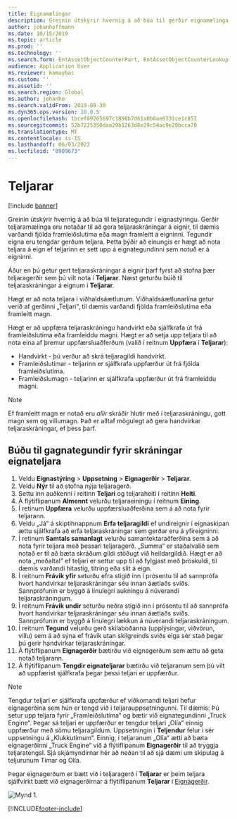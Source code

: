 ```yaml
---
title: Eignamælingar
description: Greinin útskýrir hvernig á að búa til gerðir eignamælinga í eignastýringu.
author: johanhoffmann
ms.date: 10/15/2019
ms.topic: article
ms.prod: ''
ms.technology: ''
ms.search.form: EntAssetObjectCounterPart, EntAssetObjectCounterLookup, EntAssetCounterType, EntAssetObjectCounterTotals
audience: Application User
ms.reviewer: kamaybac
ms.custom: ''
ms.assetid: ''
ms.search.region: Global
ms.author: johanho
ms.search.validFrom: 2019-09-30
ms.dyn365.ops.version: 10.0.5
ms.openlocfilehash: 1bcef89265697c1898b7d61a0b0ae6331ce1c851
ms.sourcegitcommit: 52b7225350daa29b1263d8e29c54ac9e20bcca70
ms.translationtype: MT
ms.contentlocale: is-IS
ms.lasthandoff: 06/03/2022
ms.locfileid: "8909673"
---
```

# <a name="counters"></a>Teljarar

[!include [banner](../../includes/banner.md)]

Greinin útskýrir hvernig á að búa til teljarategundir í eignastýringu. Gerðir teljaramælinga eru notaðar til að gera teljaraskráningar á eignir, til dæmis varðandi fjölda framleiðslutíma eða magn framleitt á eigninni. Tegundir eigna eru tengdar gerðum teljara. Þetta þýðir að einungis er hægt að nota teljara á eign ef teljarinn er sett upp á eignategundinni sem notuð er á eigninni.

Áður en þú getur gert teljaraskráningar á eignir þarf fyrst að stofna þær teljaragerðir sem þú vilt nota í **Teljarar**. Næst geturðu búið til teljaraskráningar á eignum í **Teljarar**. 

Hægt er að nota teljara í viðhaldsáætlunum. Viðhaldsáætlunarlína getur verið af gerðinni „Teljari“, til dæmis varðandi fjölda framleiðslutíma eða framleitt magn. 

Hægt er að uppfæra teljaraskráningu handvirkt eða sjálfkrafa út frá framleiðslutíma eða framleiddu magni. Hægt er að setja upp teljara til að nota eina af þremur uppfærsluaðferðum (valið í reitnum **Uppfæra** í **Teljarar**):
  
- Handvirkt - þú verður að skrá teljaragildi handvirkt.  
- Framleiðslutímar - teljarinn er sjálfkrafa uppfærður út frá fjölda framleiðslutíma.  
- Framleiðslumagn - teljarinn er sjálfkrafa uppfærður út frá framleiddu magni.  

>[!NOTE]
>Ef framleitt magn er notað eru *allir* skráðir hlutir með í teljaraskráningu, gott magn sem og villumagn. Það er alltaf mögulegt að gera handvirkar teljaraskráningar, ef þess þarf.

## <a name="create-counter-types-for-asset-counter-registrations"></a>Búðu til gagnategundir fyrir skráningar eignateljara

1. Veldu **Eignastýring** > **Uppsetning** > **Eignagerðir** > **Teljarar**.
2. Veldu **Nýr** til að stofna nýja teljaragerð.
3. Settu inn auðkenni í reitinn **Teljari** og teljaraheiti í reitinn **Heiti**.
4. Á flýtiflipanum **Almennt** velurðu teljaraeiningu í reitnum **Eining**.
5. Í retinum **Uppfæra** velurðu uppfærsluaðferðina sem á að nota fyrir teljarann.
6. Veldu „Já“ á skiptihnappnum **Erfa teljaragildi** ef undireignir í eignaskipan ættu sjálfkrafa að erfa teljaraskráningar sem gerðar eru á yfireigninni.
7. Í retinum **Samtals samanlagt** velurðu samantektaraðferðina sem á að nota fyrir teljara með þessari teljaragerð. „Summa“ er staðalvalið sem notað er til að bæta skráðum gildi stöðugt við heildargildið. Hægt er að nota „meðaltal“ ef teljari er settur upp til að fylgjast með þröskuldi, til dæmis varðandi hitastig, titring eða slit á eign. 
8. Í reitnum **Frávik yfir** seturðu efra stigið inn í prósentu til að sannprófa hvort handvirkar teljaraskráningar séu innan áætlaðs sviðs. Sannprófunin er byggð á línulegri aukningu á núverandi teljaraskráningum.
9. Í reitnum **Frávik undir** seturðu neðra stigið inn í prósentu til að sannprófa hvort handvirkar teljaraskráningar séu innan áætlaðs sviðs. Sannprófunin er byggð á línulegri lækkun á núverandi teljaraskráningum.
10. Í reitnum **Tegund** velurðu gerð skilaboðanna (upplýsingar, viðvörun, villu) sem á að sýna ef frávik utan skilgreinds sviðs eiga sér stað þegar þú gerir handvirkar teljaraskráningar.
11. Á flýtiflipanum **Eignagerðir** bætirðu við eignagerðum sem ættu að geta notað teljarann.
12. Á flýtiflipanum **Tengdir eignateljarar** bætirðu við teljaranum sem þú vilt að uppfærist sjálfkrafa þegar þessi teljari er uppfærður.


>[!NOTE]
>Tengdur teljari er sjálfkrafa uppfærður ef viðkomandi teljari hefur eignagerðina sem hún er tengd við í teljarauppsetningunni. Til dæmis: Þú setur upp teljara fyrir „Framleiðslutíma“ og bætir við eignategundinni „Truck Engine“. Þegar sá teljari er uppfærður er tengdur teljari „Olía“ einnig uppfærður með sömu teljaragildum. Uppsetningin í **Teljendur** felur í sér uppsetningu á „Klukkutímum“. Einnig, í teljaranum „Olía“ ætti að bæta eignagerðinni „Truck Engine“ við á flýtiflipanum **Eignagerðir** til að tryggja teljaratengsl. Sjá skjámyndirnar hér að neðan til að sjá dæmi um skipulag á teljurunum Tímar og Olía.

Þegar eignagerðum er bætt við í teljaragerð í **Teljarar** er þeim teljara sjálfvirkt bætt við eignagerðirnar á flýtiflipanum **Teljarar** í [Eignagerðir](../setup-for-objects/object-types.md).

![Mynd 1.](media/071-setup-for-objects.png)



[!INCLUDE[footer-include](../../../includes/footer-banner.md)]